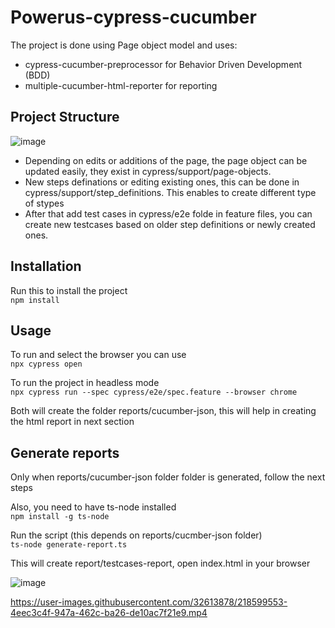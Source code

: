 # Powerus-cypress-cucumber

The project is done using Page object model and uses:
- cypress-cucumber-preprocessor for Behavior Driven Development (BDD)
- multiple-cucumber-html-reporter for reporting


## Project Structure
![image](https://user-images.githubusercontent.com/32613878/218597358-58cbb890-4a6e-4c05-a972-b21f58755096.png)
- Depending on edits or additions of the page, the page object can be updated easily, they exist in cypress/support/page-objects.
- New steps definations or editing existing ones, this can be done in cypress/support/step_definitions. This enables to create different type of stypes
- After that add test cases in cypress/e2e folde in feature files,  you can create new testcases based on older step definitions or newly created ones.

## Installation
Run this to install the project
<br />
`npm install`
 
## Usage
To run and select the browser you can use
<br />
`npx cypress open`

To run the project in headless mode
<br />
`npx cypress run --spec cypress/e2e/spec.feature --browser chrome`

Both will create the folder reports/cucumber-json, this will help in creating the html report in next section

## Generate reports
Only when reports/cucumber-json folder folder is generated, follow the next steps 

Also, you need to have ts-node installed
<br />
`npm install -g ts-node`

Run the script (this depends on reports/cucmber-json folder)
<br />
`ts-node generate-report.ts`

This will create report/testcases-report, open index.html in your browser

![image](https://user-images.githubusercontent.com/32613878/218597479-fd17b476-4ac6-4ab4-845d-7643b99c706c.png)


https://user-images.githubusercontent.com/32613878/218599553-4eec3c4f-947a-462c-ba26-de10ac7f21e9.mp4




